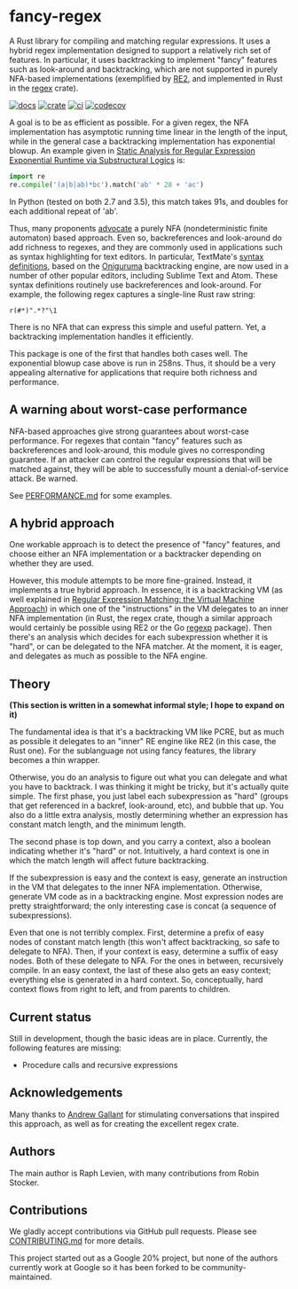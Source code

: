 # fancy-regex

A Rust library for compiling and matching regular expressions. It uses a hybrid
regex implementation designed to support a relatively rich set of features.
In particular, it uses backtracking to implement "fancy" features such as
look-around and backtracking, which are not supported in purely
NFA-based implementations (exemplified by
[RE2](https://github.com/google/re2), and implemented in Rust in the
[regex](https://crates.io/crates/regex) crate).

[![docs](https://docs.rs/fancy-regex/badge.svg)](https://docs.rs/fancy-regex)
[![crate](https://img.shields.io/crates/v/fancy-regex.svg)](https://crates.io/crates/fancy-regex)
[![ci](https://github.com/fancy-regex/fancy-regex/workflows/ci/badge.svg)](https://github.com/fancy-regex/fancy-regex/actions?query=workflow%3Aci)
[![codecov](https://codecov.io/gh/fancy-regex/fancy-regex/branch/main/graph/badge.svg)](https://codecov.io/gh/fancy-regex/fancy-regex)

A goal is to be as efficient as possible. For a given regex, the NFA
implementation has asymptotic running time linear in the length of the
input, while in the general case a backtracking implementation has
exponential blowup. An example given in [Static Analysis for Regular
Expression Exponential Runtime via Substructural
Logics](https://www.cs.bham.ac.uk/~hxt/research/redos_full.pdf) is:

```python
import re
re.compile('(a|b|ab)*bc').match('ab' * 28 + 'ac')
```

In Python (tested on both 2.7 and 3.5), this match takes 91s, and
doubles for each additional repeat of 'ab'.

Thus, many proponents
[advocate](https://swtch.com/~rsc/regexp/regexp1.html) a purely NFA
(nondeterministic finite automaton) based approach. Even so,
backreferences and look-around do add richness to regexes, and they
are commonly used in applications such as syntax highlighting for text
editors. In particular, TextMate's [syntax
definitions](https://manual.macromates.com/en/language_grammars),
based on the [Oniguruma](https://github.com/kkos/oniguruma)
backtracking engine, are now used in a number of other popular
editors, including Sublime Text and Atom. These syntax definitions
routinely use backreferences and look-around. For example, the
following regex captures a single-line Rust raw string:

```
r(#*)".*?"\1
```

There is no NFA that can express this simple and useful pattern. Yet,
a backtracking implementation handles it efficiently.

This package is one of the first that handles both cases well. The
exponential blowup case above is run in 258ns. Thus, it should be a
very appealing alternative for applications that require both richness
and performance.

## A warning about worst-case performance

NFA-based approaches give strong guarantees about worst-case
performance. For regexes that contain "fancy" features such as
backreferences and look-around, this module gives no corresponding
guarantee. If an attacker can control the regular expressions that
will be matched against, they will be able to successfully mount a
denial-of-service attack. Be warned.

See [PERFORMANCE.md](PERFORMANCE.md) for some examples.

## A hybrid approach

One workable approach is to detect the presence of "fancy" features,
and choose either an NFA implementation or a backtracker depending on
whether they are used.

However, this module attempts to be more fine-grained. Instead, it
implements a true hybrid approach. In essence, it is a backtracking VM
(as well explained in [Regular Expression Matching: the Virtual
Machine Approach](https://swtch.com/~rsc/regexp/regexp2.html)) in
which one of the "instructions" in the VM delegates to an inner NFA
implementation (in Rust, the regex crate, though a similar approach
would certainly be possible using RE2 or the Go
[regexp](https://golang.org/pkg/regexp/) package). Then there's an
analysis which decides for each subexpression whether it is "hard", or
can be delegated to the NFA matcher. At the moment, it is eager, and
delegates as much as possible to the NFA engine.

## Theory

**(This section is written in a somewhat informal style; I hope to
expand on it)**

The fundamental idea is that it's a backtracking VM like PCRE, but as
much as possible it delegates to an "inner" RE engine like RE2 (in
this case, the Rust one). For the sublanguage not using fancy
features, the library becomes a thin wrapper.

Otherwise, you do an analysis to figure out what you can delegate and
what you have to backtrack. I was thinking it might be tricky, but
it's actually quite simple. The first phase, you just label each
subexpression as "hard" (groups that get referenced in a backref,
look-around, etc), and bubble that up. You also do a little extra
analysis, mostly determining whether an expression has constant match
length, and the minimum length.

The second phase is top down, and you carry a context, also a boolean
indicating whether it's "hard" or not. Intuitively, a hard context is
one in which the match length will affect future backtracking.

If the subexpression is easy and the context is easy, generate an
instruction in the VM that delegates to the inner NFA implementation.
Otherwise, generate VM code as in a backtracking engine. Most
expression nodes are pretty straightforward; the only interesting case
is concat (a sequence of subexpressions).

Even that one is not terribly complex. First, determine a prefix of
easy nodes of constant match length (this won't affect backtracking,
so safe to delegate to NFA). Then, if your context is easy, determine
a suffix of easy nodes. Both of these delegate to NFA. For the ones in
between, recursively compile. In an easy context, the last of these
also gets an easy context; everything else is generated in a hard
context. So, conceptually, hard context flows from right to left, and
from parents to children.

## Current status

Still in development, though the basic ideas are in place. Currently,
the following features are missing:

* Procedure calls and recursive expressions

## Acknowledgements

Many thanks to [Andrew Gallant](http://blog.burntsushi.net/about/) for
stimulating conversations that inspired this approach, as well as for
creating the excellent regex crate.

## Authors

The main author is Raph Levien, with many contributions from Robin Stocker.

## Contributions

We gladly accept contributions via GitHub pull requests. Please see
[CONTRIBUTING.md](CONTRIBUTING.md) for more details.

This project started out as a Google 20% project, but none of the authors currently
work at Google so it has been forked to be community-maintained.
